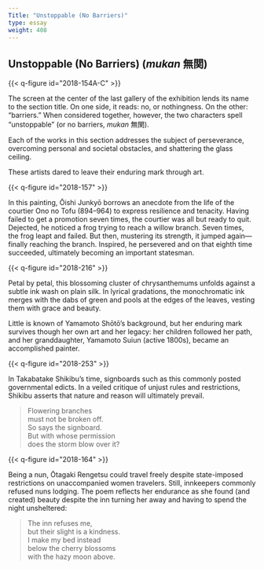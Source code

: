 ```yaml
---
Title: "Unstoppable (No Barriers)"
type: essay
weight: 408
---
```

## Unstoppable (No Barriers) (*mukan* <span lang="ja">無関</span>)

{{< q-figure id="2018-154A-C" >}}

The screen at the center of the last gallery of the exhibition lends its name to the section title. On one side, it reads: no, or nothingness. On the other: “barriers.” When considered together, however, the two characters spell “unstoppable” (or no barriers, *mukan* <span lang="ja">無関</span>).

Each of the works in this section addresses the subject of perseverance, overcoming personal and societal obstacles, and shattering the glass ceiling.

These artists dared to leave their enduring mark through art.

{{< q-figure id="2018-157" >}}

In this painting, Ōishi Junkyō borrows an anecdote from the life of the courtier Ono no Tofu (894–964) to express resilience and tenacity. Having failed to get a promotion seven times, the courtier was all but ready to quit. Dejected, he noticed a frog trying to reach a willow branch. Seven times, the frog leapt and failed. But then, mustering its strength, it jumped again—finally reaching the branch. Inspired, he persevered and on that eighth time succeeded, ultimately becoming an important statesman.

{{< q-figure id="2018-216" >}}

Petal by petal, this blossoming cluster of chrysanthemums unfolds against a subtle ink wash on plain silk. In lyrical gradations, the monochromatic ink merges with the dabs of green and pools at the edges of the leaves, vesting them with grace and beauty.

Little is known of Yamamoto Shōtō’s background, but her enduring mark survives though her own art and her legacy: her children followed her path, and her granddaughter, Yamamoto Suiun (active 1800s), became an accomplished painter.

{{< q-figure id="2018-253" >}}

In Takabatake Shikibu’s time, signboards such as this commonly posted governmental edicts. In a veiled critique of unjust rules and restrictions, Shikibu asserts that nature and reason will ultimately prevail.

>Flowering branches<br />
>must not be broken off.<br />
>So says the signboard.<br />
>But with whose permission<br />
>does the storm blow over it?

{{< q-figure id="2018-164" >}}

Being a nun, Ōtagaki Rengetsu could travel freely despite state-imposed restrictions on unaccompanied women travelers. Still, innkeepers commonly refused nuns lodging. The poem reflects her endurance as she found (and created) beauty despite the inn turning her away and having to spend the night unsheltered:

>The inn refuses me,<br />
>but their slight is a kindness.<br />
>I make my bed instead<br />
>below the cherry blossoms<br />
>with the hazy moon above.